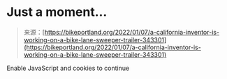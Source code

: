 <!--yml

category: 未分类

date: 2024-05-27 14:29:42

-->

# Just a moment...

> 来源：[https://bikeportland.org/2022/01/07/a-california-inventor-is-working-on-a-bike-lane-sweeper-trailer-343301](https://bikeportland.org/2022/01/07/a-california-inventor-is-working-on-a-bike-lane-sweeper-trailer-343301)

Enable JavaScript and cookies to continue
